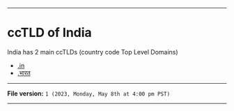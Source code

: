 
***

# ccTLD of India

India has 2 main ccTLDs (country code Top Level Domains)

- [.in](/Domainiac/DB/ccTLD/India/dot/in/)
- [.भारत](/Domainiac/DB/ccTLD/India/dot/भारत/)

***

**File version:** `1 (2023, Monday, May 8th at 4:00 pm PST)`

***
